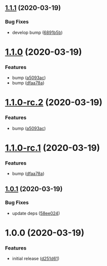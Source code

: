 ## [1.1.1](https://github.com/akhenda/semantic-release-rc-recipe/compare/v1.1.0...v1.1.1) (2020-03-19)


### Bug Fixes

* develop bump ([6891b5b](https://github.com/akhenda/semantic-release-rc-recipe/commit/6891b5b62d2d474caa9ec1a15f426f34a8cffba2))

# [1.1.0](https://github.com/akhenda/semantic-release-rc-recipe/compare/v1.0.1...v1.1.0) (2020-03-19)


### Features

* bump ([a5093ac](https://github.com/akhenda/semantic-release-rc-recipe/commit/a5093ac5cc822ec22896a8135897111baac68877))
* bump ([dfaa78a](https://github.com/akhenda/semantic-release-rc-recipe/commit/dfaa78a54eba770055a3de50a4a6835e9177c381))

# [1.1.0-rc.2](https://github.com/akhenda/semantic-release-rc-recipe/compare/v1.1.0-rc.1...v1.1.0-rc.2) (2020-03-19)


### Features

* bump ([a5093ac](https://github.com/akhenda/semantic-release-rc-recipe/commit/a5093ac5cc822ec22896a8135897111baac68877))

# [1.1.0-rc.1](https://github.com/akhenda/semantic-release-rc-recipe/compare/v1.0.1...v1.1.0-rc.1) (2020-03-19)


### Features

* bump ([dfaa78a](https://github.com/akhenda/semantic-release-rc-recipe/commit/dfaa78a54eba770055a3de50a4a6835e9177c381))

## [1.0.1](https://github.com/akhenda/semantic-release-rc-recipe/compare/v1.0.0...v1.0.1) (2020-03-19)


### Bug Fixes

* update deps ([58ee024](https://github.com/akhenda/semantic-release-rc-recipe/commit/58ee024284b13a1f39e9c5267e479b9f8d391aeb))

# 1.0.0 (2020-03-19)


### Features

* initial release ([d251d61](https://github.com/akhenda/semantic-release-rc-recipe/commit/d251d6178e2152d724cf78cd9f6dbc7204242928))
